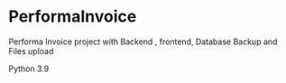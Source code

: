 # PerformaInvoice
Performa Invoice project with Backend , frontend, Database Backup and Files upload

Python 3.9
